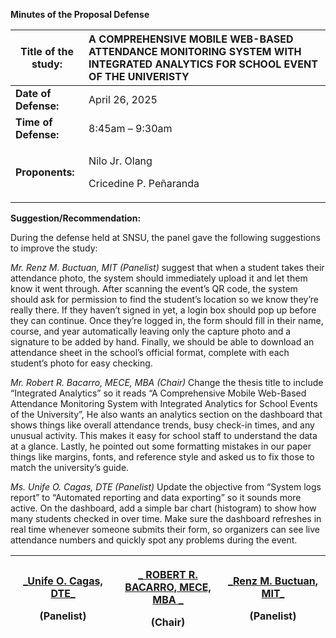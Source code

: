 **Minutes of the Proposal Defense**

<table>
<colgroup>
<col style="width: 23%" />
<col style="width: 76%" />
</colgroup>
<thead>
<tr>
<th><strong>Title of the study:</strong></th>
<th style="text-align: left;">A COMPREHENSIVE MOBILE WEB-BASED ATTENDANCE MONITORING SYSTEM WITH INTEGRATED ANALYTICS FOR SCHOOL EVENT OF THE UNIVERISTY</th>
</tr>
</thead>
<tbody>
<tr>
<td><strong>Date of Defense:</strong></td>
<td>April 26, 2025</td>
</tr>
<tr>
<td><strong>Time of Defense:</strong></td>
<td>8:45am – 9:30am</td>
</tr>
<tr>
<td><strong>Proponents:</strong></td>
<td><p>Nilo Jr. Olang</p>
<p>Cricedine P. Peñaranda</p></td>
</tr>
</tbody>
</table>

**Suggestion/Recommendation:**

During the defense held at SNSU, the panel gave the following suggestions to improve the study:

*Mr. Renz M. Buctuan, MIT (Panelist)* suggest that when a student takes their attendance photo, the system should immediately upload it and let them know it went through. After scanning the event’s QR code, the system should ask for permission to find the student’s location so we know they’re really there. If they haven’t signed in yet, a login box should pop up before they can continue. Once they’re logged in, the form should fill in their name, course, and year automatically leaving only the capture photo and a signature to be added by hand. Finally, we should be able to download an attendance sheet in the school’s official format, complete with each student’s photo for easy checking.

*Mr. Robert R. Bacarro, MECE, MBA (Chair)* Change the thesis title to include “Integrated Analytics” so it reads “A Comprehensive Mobile Web-Based Attendance Monitoring System with Integrated Analytics for School Events of the University”, He also wants an analytics section on the dashboard that shows things like overall attendance trends, busy check-in times, and any unusual activity. This makes it easy for school staff to understand the data at a glance. Lastly, he pointed out some formatting mistakes in our paper things like margins, fonts, and reference style and asked us to fix those to match the university’s guide.

*Ms. Unife O. Cagas, DTE (Panelist)* Update the objective from “System logs report” to “Automated reporting and data exporting” so it sounds more active. On the dashboard, add a simple bar chart (histogram) to show how many students checked in over time. Make sure the dashboard refreshes in real time whenever someone submits their form, so organizers can see live attendance numbers and quickly spot any problems during the event.

<table>
<colgroup>
<col style="width: 33%" />
<col style="width: 33%" />
<col style="width: 33%" />
</colgroup>
<thead>
<tr>
<th style="text-align: center;"><p><u>_Unife O. Cagas, DTE_</u></p>
<p>(Panelist)</p></th>
<th style="text-align: center;"><p><u>_ ROBERT R. BACARRO, MECE, MBA _</u></p>
<p>(Chair)</p></th>
<th style="text-align: center;"><p><u>_Renz M. Buctuan, MIT_</u></p>
<p>(Panelist)</p></th>
</tr>
</thead>
<tbody>
</tbody>
</table>
